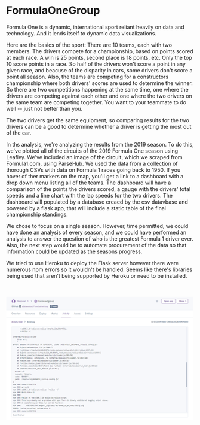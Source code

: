 # FormulaOneGroup


Formula One is a dynamic, international sport reliant heavily on data and technology. And it lends itself to dynamic data visualizations.

Here are the basics of the sport: There are 10 teams, each with two members. The drivers compete for a championship, based on points scored at each race. A win is 25 points, second place is 18 points, etc. Only the top 10 score points in a race. So half of the drivers won't score a point in any given race, and beacuse of the disparity in cars, some drivers don't score a point all season. Also, the teams are competing for a constructors championship where both drivers' scores are used to determine the winner. So there are two competitions happening at the same time, one where the drivers are competing against each other and one where the two drivers on the same team are competing together. You want to your teammate to do well -- just not better than you.

The two drivers get the same equipment, so comparing results for the two drivers can be a good to determine whether a driver is getting the most out of the car.

In ths analysis, we're analyzing the results from the 2019 season. To do this, we've plotted all of the circuits of the 2019 Formula One season using Leafley. We've included an image of the circuit, which we scraped from Formula1.com, using ParseHub. We used the data from a collection of thorough CSVs with data on Formula 1 races going back to 1950. If you hover of ther markers on the map, you'll get a link to a dashboard with a drop down menu listing all of the teams. The dashboard will have a comparison of the points the drivers scored, a gauge with the drivers' total speeds and a line chart with the lap speeds for the two drivers. The dashboard will populated by a database creaed by the csv datavbase and powered by a flask app, that will include a static table of the final championship standings.

We chose to focus on a single season. However, time permitted, we could have done an analysis of every season, and we could have performed an analysis to answer the question of who is the greatest Formula 1 driver ever. Also, the next step would be to automate procurement of the data so that information could be updated as the seasons progress.

We tried to use Heroku to deploy the Flask server however there were numerous npm errors so it wouldn't be handled. Seems like there's libraries being used that
aren't being supported by Heroku or need to be installed.

<br>
<br>
<img src="images/HerokuTrouble.PNG" width="500">
